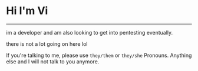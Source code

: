 # Hi I'm Vi
---
im a developer and am also looking to get into pentesting eventually.

there is not a lot going on here lol

If you're talking to me, please use `they/them` or `they/she` Pronouns. Anything else and I will not talk to you anymore.
